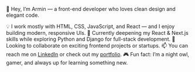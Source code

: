 👋 Hey, I’m Armin — a front-end developer who loves clean design and elegant code.

💡 I work mostly with HTML, CSS, JavaScript, and React — and I enjoy building modern, responsive UIs.
🌱 Currently deepening my React & Next.js skills while exploring Python and Django for full-stack development.
🤝 Looking to collaborate on exciting frontend projects or startups.
📫 You can reach me on [LinkedIn](https://www.linkedin.com/in/armin-nataj-331188320/) or check out my [portfolio](https://arminnataj.ir).
🎮 Fun fact: I’m a night owl, gamer, and always up for learning something new.
